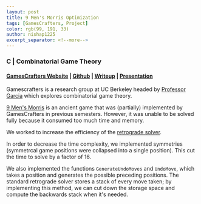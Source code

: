```yaml
---
layout: post
title: 9 Men's Morris Optimization
tags: [GamesCrafters, Project]
color: rgb(99, 191, 33)
author: nishap1225
excerpt_separator: <!--more-->
---
```

### C | Combinatorial Game Theory  
<!--more-->

#### [GamesCrafters Website](http://gamescrafters.berkeley.edu/) | [Github](https://github.com/GamesCrafters/GamesmanClassic/blob/369MMSp2021/src/m369mm.c) | [Writeup](https://docs.google.com/document/d/19buRo8mXmqn_wscRFo-euUD8Gh32t7Xi9Y_ViSdK4wQ/edit?usp=sharing) | [Presentation](https://youtu.be/V1nkqx3hsK4)

Gamescrafters is a research group at UC Berkeley headed by [Professor Garcia](https://www2.eecs.berkeley.edu/Faculty/Homepages/garcia.html) which explores combinatorial game theory. 

[9 Men's Morris](https://en.wikipedia.org/wiki/Nine_men%27s_morris) is an ancient game that was (partially) implemented by GamesCrafters in previous semesters. However, it was unable to be solved fully because it consumed too much time and memory. 

We worked to increase the efficiency of the [retrograde solver](https://github.com/GamesCrafters/GamesmanClassic/blob/369MMSp2021/src/core/solveretrograde.c).  

In order to decrease the time complexity, we implemented symmetries (symmetrcal game positions were collapsed into a single position). This cut the time to solve by a factor of 16. 

We also implemented the functions `GenerateUndoMoves` and `UndoMove`, which takes a position and generates the possible preceding positions. The standard retrograde solver stores a stack of every move taken; by implementing this method, we can cut down the storage space and compute the backwards stack when it's needed. 